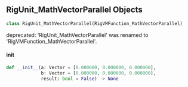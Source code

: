 ## RigUnit_MathVectorParallel Objects

```python
class RigUnit_MathVectorParallel(RigVMFunction_MathVectorParallel)
```

deprecated: 'RigUnit_MathVectorParallel' was renamed to 'RigVMFunction_MathVectorParallel'.

<a id="unreal.RigUnit_MathVectorParallel.__init__"></a>

#### __init__

```python
def __init__(a: Vector = [0.000000, 0.000000, 0.000000],
             b: Vector = [0.000000, 0.000000, 0.000000],
             result: bool = False) -> None
```

<a id="unreal.RigVMFunction_MathVectorOrthogonal"></a>